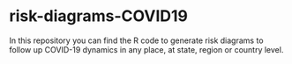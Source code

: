 # risk-diagrams-COVID19
In this repository you can find the R code to generate risk diagrams to follow up COVID-19 dynamics in any place, at state, region or country level.
